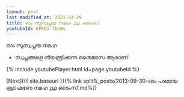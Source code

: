 ```yaml
---
layout: post
last_modified_at: 2021-03-29
title: ഓം സുസ്വപ്നയ നമഹ ൧൧ ടൈംസ്
youtubeId: KP6Qi-lkLWs
---
```

 
 
 ഓം സുസ്വപ്നയ നമഹ 
 
 -  സ്വപ്നങ്ങളെ നിയന്ത്രിക്കുന്ന തൈജാസ ആരാണ് 
 
  
 
  
 
 
 
 
 
 


{% include youtubePlayer.html id=page.youtubeId %}
 
[Next]({{ site.baseurl }}{% link  split1/_posts/2013-09-30-ഓം പരമായ ബ്രാഹ്മണേ നമഹ ൧൧ ടൈംസ്.md%})
 
